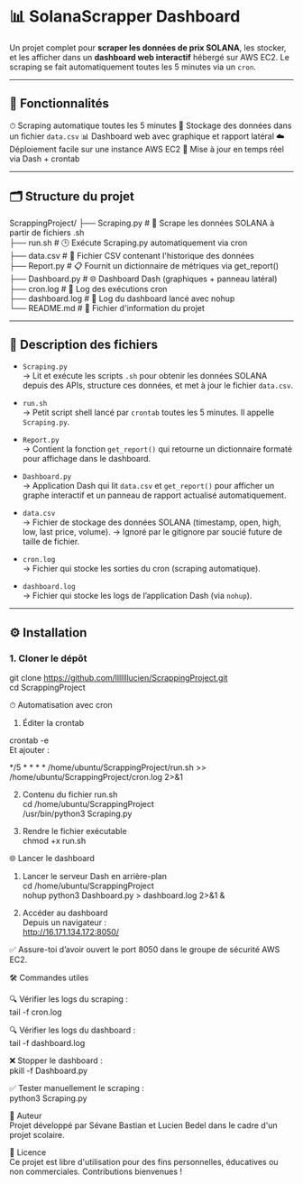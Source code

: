 # 📊 SolanaScrapper Dashboard

Un projet complet pour **scraper les données de prix SOLANA**, les stocker, et les afficher dans un **dashboard web interactif** hébergé sur AWS EC2. Le scraping se fait automatiquement toutes les 5 minutes via un `cron`.

---

## 🚀 Fonctionnalités

 ⏱ Scraping automatique toutes les 5 minutes
 💾 Stockage des données dans un fichier `data.csv`
 📊 Dashboard web avec graphique et rapport latéral
 ☁️ Déploiement facile sur une instance AWS EC2
 🔁 Mise à jour en temps réel via Dash + crontab

---

## 🗂️ Structure du projet

ScrappingProject/
├── Scraping.py # 🔧 Scrape les données SOLANA à partir de fichiers .sh  
├── run.sh # 🕒 Exécute Scraping.py automatiquement via cron  
├── data.csv # 💽 Fichier CSV contenant l'historique des données  
├── Report.py # 📋 Fournit un dictionnaire de métriques via get_report()  
├── Dashboard.py # 🌐 Dashboard Dash (graphiques + panneau latéral)  
├── cron.log # 📄 Log des exécutions cron  
├── dashboard.log # 📄 Log du dashboard lancé avec nohup  
└── README.md # 📘 Fichier d'information du projet  


---

## 🧰 Description des fichiers

- `Scraping.py`  
  → Lit et exécute les scripts `.sh` pour obtenir les données SOLANA depuis des APIs, structure ces données, et met à jour le fichier `data.csv`.

- `run.sh`  
  → Petit script shell lancé par `crontab` toutes les 5 minutes. Il appelle `Scraping.py`.

- `Report.py`  
  → Contient la fonction `get_report()` qui retourne un dictionnaire formaté pour affichage dans le dashboard.

- `Dashboard.py`  
  → Application Dash qui lit `data.csv` et `get_report()` pour afficher un graphe interactif et un panneau de rapport actualisé automatiquement.

- `data.csv`  
  → Fichier de stockage des données SOLANA (timestamp, open, high, low, last price, volume).
  → Ignoré par le gitignore par soucié future de taille de fichier.

- `cron.log`  
  → Fichier qui stocke les sorties du cron (scraping automatique).

- `dashboard.log`  
  → Fichier qui stocke les logs de l’application Dash (via `nohup`).

---

## ⚙️ Installation

### 1. Cloner le dépôt

git clone https://github.com/lllllllucien/ScrappingProject.git  
cd ScrappingProject  


⏱ Automatisation avec cron  
1. Éditer la crontab  

crontab -e  
Et ajouter :  

*/5 * * * * /home/ubuntu/ScrappingProject/run.sh >> /home/ubuntu/ScrappingProject/cron.log 2>&1  

2. Contenu du fichier run.sh  
cd /home/ubuntu/ScrappingProject  
/usr/bin/python3 Scraping.py  

3. Rendre le fichier exécutable  
chmod +x run.sh  

🌐 Lancer le dashboard    
1. Lancer le serveur Dash en arrière-plan    
cd /home/ubuntu/ScrappingProject  
nohup python3 Dashboard.py > dashboard.log 2>&1 &  

2. Accéder au dashboard     
Depuis un navigateur :  
http://16.171.134.172:8050/  

✅ Assure-toi d’avoir ouvert le port 8050 dans le groupe de sécurité AWS EC2.  

🛠 Commandes utiles  

🔍 Vérifier les logs du scraping :  
tail -f cron.log  

🔍 Vérifier les logs du dashboard :  
tail -f dashboard.log  

❌ Stopper le dashboard :  
pkill -f Dashboard.py  

✅ Tester manuellement le scraping :  
python3 Scraping.py  

📌 Auteur  
Projet développé par Sévane Bastian et Lucien Bedel dans le cadre d'un projet scolaire.  

📄 Licence  
Ce projet est libre d'utilisation pour des fins personnelles, éducatives ou non commerciales. Contributions bienvenues !  
